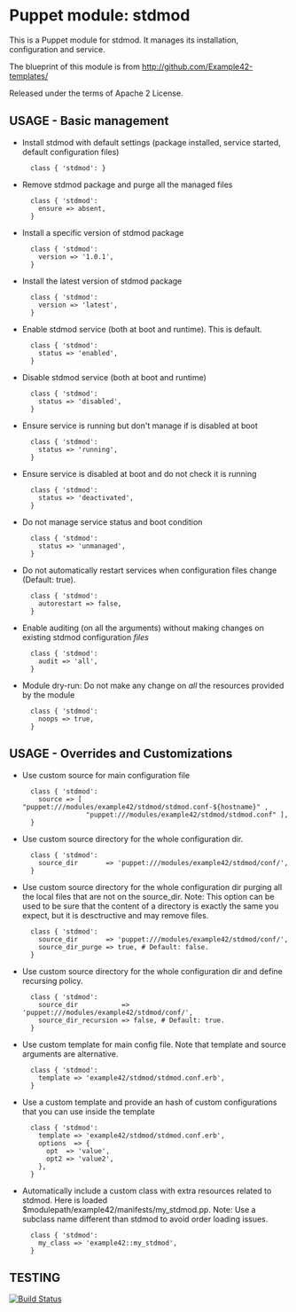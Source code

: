 # Puppet module: stdmod

This is a Puppet module for stdmod.
It manages its installation, configuration and service.

The blueprint of this module is from http://github.com/Example42-templates/

Released under the terms of Apache 2 License.


## USAGE - Basic management

* Install stdmod with default settings (package installed, service started, default configuration files)

        class { 'stdmod': }

* Remove stdmod package and purge all the managed files

        class { 'stdmod':
          ensure => absent,
        }

* Install a specific version of stdmod package

        class { 'stdmod':
          version => '1.0.1',
        }

* Install the latest version of stdmod package

        class { 'stdmod':
          version => 'latest',
        }

* Enable stdmod service (both at boot and runtime). This is default.

        class { 'stdmod':
          status => 'enabled',
        }

* Disable stdmod service (both at boot and runtime)

        class { 'stdmod':
          status => 'disabled',
        }

* Ensure service is running but don't manage if is disabled at boot

        class { 'stdmod':
          status => 'running',
        }

* Ensure service is disabled at boot and do not check it is running

        class { 'stdmod':
          status => 'deactivated',
        }

* Do not manage service status and boot condition

        class { 'stdmod':
          status => 'unmanaged',
        }

* Do not automatically restart services when configuration files change (Default: true).

        class { 'stdmod':
          autorestart => false,
        }

* Enable auditing (on all the arguments)  without making changes on existing stdmod configuration *files*

        class { 'stdmod':
          audit => 'all',
        }

* Module dry-run: Do not make any change on *all* the resources provided by the module

        class { 'stdmod':
          noops => true,
        }


## USAGE - Overrides and Customizations
* Use custom source for main configuration file 

        class { 'stdmod':
          source => [ "puppet:///modules/example42/stdmod/stdmod.conf-${hostname}" ,
                      "puppet:///modules/example42/stdmod/stdmod.conf" ], 
        }


* Use custom source directory for the whole configuration dir.

        class { 'stdmod':
          source_dir       => 'puppet:///modules/example42/stdmod/conf/',
        }

* Use custom source directory for the whole configuration dir purging all the local files that are not on the source_dir.
  Note: This option can be used to be sure that the content of a directory is exactly the same you expect, but it is desctructive and may remove files.

        class { 'stdmod':
          source_dir       => 'puppet:///modules/example42/stdmod/conf/',
          source_dir_purge => true, # Default: false.
        }

* Use custom source directory for the whole configuration dir and define recursing policy.

        class { 'stdmod':
          source_dir           => 'puppet:///modules/example42/stdmod/conf/',
          source_dir_recursion => false, # Default: true.
        }

* Use custom template for main config file. Note that template and source arguments are alternative. 

        class { 'stdmod':
          template => 'example42/stdmod/stdmod.conf.erb',
        }

* Use a custom template and provide an hash of custom configurations that you can use inside the template

        class { 'stdmod':
          template => 'example42/stdmod/stdmod.conf.erb',
          options  => {
            opt  => 'value',
            opt2 => 'value2',
          },
        }

* Automatically include a custom class with extra resources related to stdmod.
  Here is loaded $modulepath/example42/manifests/my_stdmod.pp.
  Note: Use a subclass name different than stdmod to avoid order loading issues.

        class { 'stdmod':
          my_class => 'example42::my_stdmod',
        }

## TESTING
[![Build Status](https://travis-ci.org/example42/puppet-stdmod.png?branch=master)](https://travis-ci.org/example42/puppet-stdmod)
